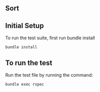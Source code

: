 ## Sort

## Initial Setup

To run the test suite, first run bundle install

```
bundle install
```

## To run the test

Run the test file by running the command:

```
bundle exec rspec
```